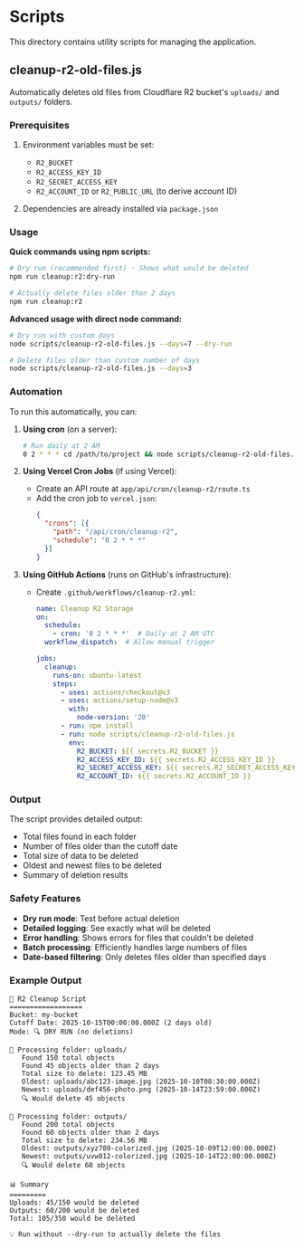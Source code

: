# Scripts

This directory contains utility scripts for managing the application.

## cleanup-r2-old-files.js

Automatically deletes old files from Cloudflare R2 bucket's `uploads/` and `outputs/` folders.

### Prerequisites

1. Environment variables must be set:
   - `R2_BUCKET`
   - `R2_ACCESS_KEY_ID`
   - `R2_SECRET_ACCESS_KEY`
   - `R2_ACCOUNT_ID` or `R2_PUBLIC_URL` (to derive account ID)

2. Dependencies are already installed via `package.json`

### Usage

**Quick commands using npm scripts:**

```bash
# Dry run (recommended first) - Shows what would be deleted
npm run cleanup:r2:dry-run

# Actually delete files older than 2 days
npm run cleanup:r2
```

**Advanced usage with direct node command:**

```bash
# Dry run with custom days
node scripts/cleanup-r2-old-files.js --days=7 --dry-run

# Delete files older than custom number of days
node scripts/cleanup-r2-old-files.js --days=3
```

### Automation

To run this automatically, you can:

1. **Using cron** (on a server):
   ```bash
   # Run daily at 2 AM
   0 2 * * * cd /path/to/project && node scripts/cleanup-r2-old-files.js
   ```

2. **Using Vercel Cron Jobs** (if using Vercel):
   - Create an API route at `app/api/cron/cleanup-r2/route.ts`
   - Add the cron job to `vercel.json`:
     ```json
     {
       "crons": [{
         "path": "/api/cron/cleanup-r2",
         "schedule": "0 2 * * *"
       }]
     }
     ```

3. **Using GitHub Actions** (runs on GitHub's infrastructure):
   - Create `.github/workflows/cleanup-r2.yml`:
     ```yaml
     name: Cleanup R2 Storage
     on:
       schedule:
         - cron: '0 2 * * *'  # Daily at 2 AM UTC
       workflow_dispatch:  # Allow manual trigger
     
     jobs:
       cleanup:
         runs-on: ubuntu-latest
         steps:
           - uses: actions/checkout@v3
           - uses: actions/setup-node@v3
             with:
               node-version: '20'
           - run: npm install
           - run: node scripts/cleanup-r2-old-files.js
             env:
               R2_BUCKET: ${{ secrets.R2_BUCKET }}
               R2_ACCESS_KEY_ID: ${{ secrets.R2_ACCESS_KEY_ID }}
               R2_SECRET_ACCESS_KEY: ${{ secrets.R2_SECRET_ACCESS_KEY }}
               R2_ACCOUNT_ID: ${{ secrets.R2_ACCOUNT_ID }}
     ```

### Output

The script provides detailed output:
- Total files found in each folder
- Number of files older than the cutoff date
- Total size of data to be deleted
- Oldest and newest files to be deleted
- Summary of deletion results

### Safety Features

- **Dry run mode**: Test before actual deletion
- **Detailed logging**: See exactly what will be deleted
- **Error handling**: Shows errors for files that couldn't be deleted
- **Batch processing**: Efficiently handles large numbers of files
- **Date-based filtering**: Only deletes files older than specified days

### Example Output

```
🧹 R2 Cleanup Script
==================
Bucket: my-bucket
Cutoff Date: 2025-10-15T00:00:00.000Z (2 days old)
Mode: 🔍 DRY RUN (no deletions)

📁 Processing folder: uploads/
   Found 150 total objects
   Found 45 objects older than 2 days
   Total size to delete: 123.45 MB
   Oldest: uploads/abc123-image.jpg (2025-10-10T08:30:00.000Z)
   Newest: uploads/def456-photo.png (2025-10-14T23:59:00.000Z)
   🔍 Would delete 45 objects

📁 Processing folder: outputs/
   Found 200 total objects
   Found 60 objects older than 2 days
   Total size to delete: 234.56 MB
   Oldest: outputs/xyz789-colorized.jpg (2025-10-09T12:00:00.000Z)
   Newest: outputs/uvw012-colorized.jpg (2025-10-14T22:00:00.000Z)
   🔍 Would delete 60 objects

📊 Summary
=========
Uploads: 45/150 would be deleted
Outputs: 60/200 would be deleted
Total: 105/350 would be deleted

💡 Run without --dry-run to actually delete the files
```

